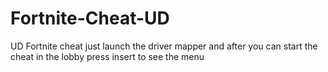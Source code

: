 # Fortnite-Cheat-UD
UD Fortnite cheat just launch the driver mapper and after you can start the cheat in the lobby press insert to see the menu

















